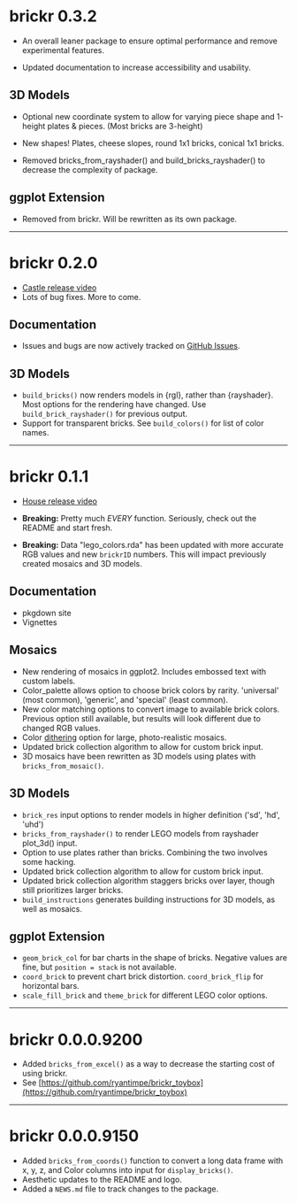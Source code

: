 # brickr 0.3.2

* An overall leaner package to ensure optimal performance and remove experimental features.

* Updated documentation to increase accessibility and usability.

## 3D Models

* Optional new coordinate system to allow for varying piece shape and 1-height plates & pieces. (Most bricks are 3-height)

* New shapes! Plates, cheese slopes, round 1x1 bricks, conical 1x1 bricks.

* Removed bricks_from_rayshader() and build_bricks_rayshader() to decrease the complexity of package.

## ggplot Extension

* Removed from brickr. Will be rewritten as its own package.

----

# brickr 0.2.0

* [Castle release video](https://twitter.com/ryantimpe/status/1191354410124709892)
* Lots of bug fixes. More to come.

## Documentation

* Issues and bugs are now actively tracked on [GitHub Issues](https://github.com/ryantimpe/brickr/issues).

## 3D Models

* `build_bricks()` now renders models in {rgl}, rather than {rayshader}. Most options for the rendering have changed. Use `build_brick_rayshader()` for previous output.
* Support for transparent bricks. See `build_colors()` for list of color names.

----

# brickr 0.1.1

* [House release video](https://twitter.com/ryantimpe/status/1106572408918605824?s=20)

* **Breaking:** Pretty much *EVERY* function. Seriously, check out the README and start fresh.

* **Breaking:** Data "lego_colors.rda" has been updated with more accurate RGB values and new `brickrID` numbers. This will impact previously created mosaics and 3D models.

## Documentation

* pkgdown site
* Vignettes

## Mosaics

* New rendering of mosaics in ggplot2. Includes embossed text with custom labels.
* Color_palette allows option to choose brick colors by rarity. 'universal' (most common), 'generic', and 'special' (least common).
* New color matching options to convert image to available brick colors. Previous option still available, but results will look different due to changed RGB values.
* Color [dithering](https://en.wikipedia.org/wiki/Floyd%E2%80%93Steinberg_dithering) option for large, photo-realistic mosaics.
* Updated brick collection algorithm to allow for custom brick input.
* 3D mosaics have been rewritten as 3D models using plates with `bricks_from_mosaic()`.

## 3D Models

* `brick_res` input options to render models in higher definition ('sd', 'hd', 'uhd')
* `bricks_from_rayshader()` to render LEGO models from rayshader plot_3d() input.
* Option to use plates rather than bricks. Combining the two involves some hacking.
* Updated brick collection algorithm to allow for custom brick input.
* Updated brick collection algorithm staggers bricks over layer, though still prioritizes larger bricks.
* `build_instructions` generates building instructions for 3D models, as well as mosaics.

## ggplot Extension

* `geom_brick_col` for bar charts in the shape of bricks. Negative values are fine, but `position = stack` is not available.
* `coord_brick` to prevent chart brick distortion. `coord_brick_flip` for horizontal bars.
* `scale_fill_brick` and `theme_brick` for different LEGO color options.

----

# brickr 0.0.0.9200

* Added `bricks_from_excel()` as a way to decrease the starting cost of using brickr. 
* See [https://github.com/ryantimpe/brickr_toybox](https://github.com/ryantimpe/brickr_toybox)

----

# brickr 0.0.0.9150

* Added `bricks_from_coords()` function to convert a long data frame with x, y, z, and Color columns into input for `display_bricks()`.
* Aesthetic updates to the README and logo.
* Added a `NEWS.md` file to track changes to the package.
